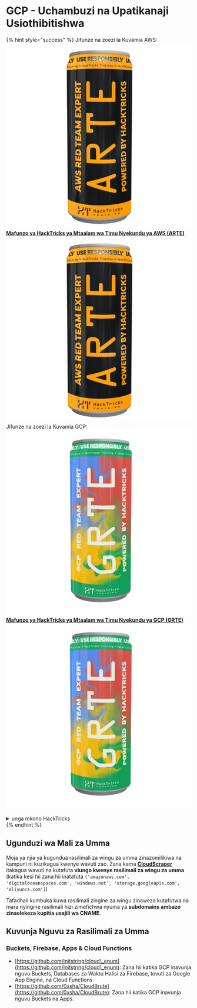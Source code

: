 # GCP - Uchambuzi na Upatikanaji Usiothibitishwa

{% hint style="success" %}
Jifunze na zoezi la Kuvamia AWS:<img src="/.gitbook/assets/image.png" alt="" data-size="line">[**Mafunzo ya HackTricks ya Mtaalam wa Timu Nyekundu ya AWS (ARTE)**](https://training.hacktricks.xyz/courses/arte)<img src="/.gitbook/assets/image.png" alt="" data-size="line">\
Jifunze na zoezi la Kuvamia GCP: <img src="/.gitbook/assets/image (2).png" alt="" data-size="line">[**Mafunzo ya HackTricks ya Mtaalam wa Timu Nyekundu ya GCP (GRTE)**<img src="/.gitbook/assets/image (2).png" alt="" data-size="line">](https://training.hacktricks.xyz/courses/grte)

<details>

<summary>unga mkono HackTricks</summary>

* Angalia [**mpango wa usajili**](https://github.com/sponsors/carlospolop)!
* **Jiunge na** 💬 [**kikundi cha Discord**](https://discord.gg/hRep4RUj7f) au kikundi cha [**telegram**](https://t.me/peass) au **tufuate** kwenye **Twitter** 🐦 [**@hacktricks\_live**](https://twitter.com/hacktricks\_live)**.**
* **Shiriki mbinu za udukuzi kwa kuwasilisha PRs kwa** [**HackTricks**](https://github.com/carlospolop/hacktricks) na [**HackTricks Cloud**](https://github.com/carlospolop/hacktricks-cloud) github repos.

</details>
{% endhint %}

## Ugunduzi wa Mali za Umma

Moja ya njia ya kugundua rasilimali za wingu za umma zinazomilikiwa na kampuni ni kuzikagua kwenye wavuti zao. Zana kama [**CloudScraper**](https://github.com/jordanpotti/CloudScraper) itakagua wavuti na kutafuta **viungo kwenye rasilimali za wingu za umma** (katika kesi hii zana hii inatafuta `['amazonaws.com', 'digitaloceanspaces.com', 'windows.net', 'storage.googleapis.com', 'aliyuncs.com']`)

Tafadhali kumbuka kuwa rasilimali zingine za wingu zinaweza kutafutwa na mara nyingine rasilimali hizi zimefichwa nyuma ya **subdomains ambazo zinaelekeza kupitia usajili wa CNAME**.

## Kuvunja Nguvu za Rasilimali za Umma

### Buckets, Firebase, Apps & Cloud Functions

* [https://github.com/initstring/cloud\_enum](https://github.com/initstring/cloud\_enum): Zana hii katika GCP inavunja nguvu Buckets, Databases za Waktu Halisi za Firebase, tovuti za Google App Engine, na Cloud Functions
* [https://github.com/0xsha/CloudBrute](https://github.com/0xsha/CloudBrute): Zana hii katika GCP inavunja nguvu Buckets na Apps.
